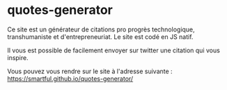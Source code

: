 # quotes-generator

Ce site est un générateur de citations pro progrès technologique, transhumaniste et d'entrepreneuriat.
Le site est codé en JS natif.

Il vous est possible de facilement envoyer sur twitter une citation qui vous inspire.

Vous pouvez vous rendre sur le site à l'adresse suivante : 
https://smartful.github.io/quotes-generator/